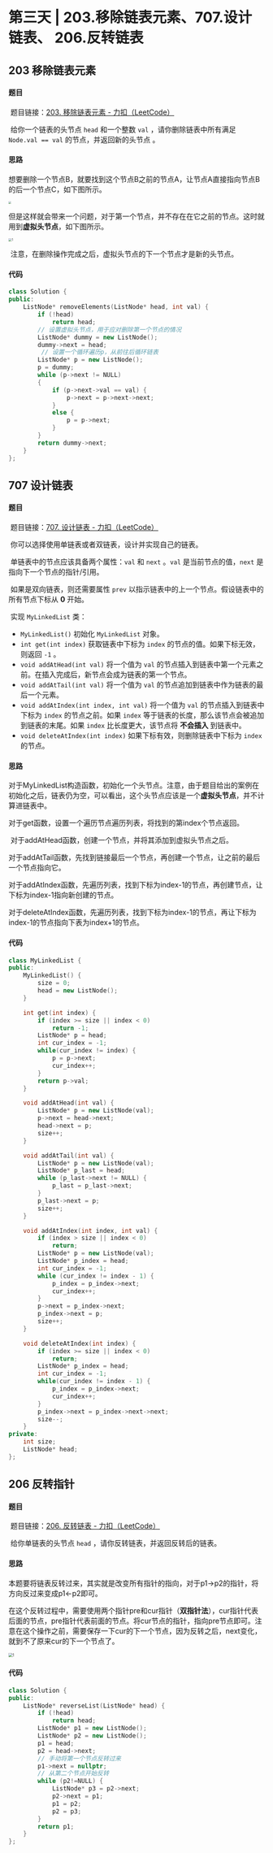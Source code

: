 # 第三天 | 203.移除链表元素、707.设计链表、 206.反转链表

## 203 移除链表元素

#### 题目

​		题目链接：[203. 移除链表元素 - 力扣（LeetCode）](https://leetcode.cn/problems/remove-linked-list-elements/)

​		给你一个链表的头节点 `head` 和一个整数 `val` ，请你删除链表中所有满足 `Node.val == val` 的节点，并返回新的头节点 。

#### 思路

​		想要删除一个节点B，就要找到这个节点B之前的节点A，让节点A直接指向节点B的后一个节点C，如下图所示。

<img src="../../image/1.jpg" style="zoom:30%;" />

​		但是这样就会带来一个问题，对于第一个节点，并不存在在它之前的节点。这时就用到**虚拟头节点**，如下图所示。

<img src="..\..\image\2.jpg" alt="1" style="zoom:40%;" />

​		注意，在删除操作完成之后，虚拟头节点的下一个节点才是新的头节点。

#### 代码

```cpp
class Solution {
public:
    ListNode* removeElements(ListNode* head, int val) {
        if (!head)
            return head;
        // 设置虚拟头节点，用于应对删除第一个节点的情况
        ListNode* dummy = new ListNode();
        dummy->next = head;
         // 设置一个循环遍历p，从前往后循环链表
        ListNode* p = new ListNode();
        p = dummy;
        while (p->next != NULL)
        {
            if (p->next->val == val) {
                p->next = p->next->next;
            }
            else {
                p = p->next; 
            }
        }
        return dummy->next;
    }
};
```

## 707 设计链表

#### 题目

​		题目链接：[707. 设计链表 - 力扣（LeetCode）](https://leetcode.cn/problems/design-linked-list/)

​		你可以选择使用单链表或者双链表，设计并实现自己的链表。

​		单链表中的节点应该具备两个属性：`val` 和 `next` 。`val` 是当前节点的值，`next` 是指向下一个节点的指针/引用。

​		如果是双向链表，则还需要属性 `prev` 以指示链表中的上一个节点。假设链表中的所有节点下标从 **0** 开始。

​		实现 `MyLinkedList` 类：

- `MyLinkedList()` 初始化 `MyLinkedList` 对象。
- `int get(int index)` 获取链表中下标为 `index` 的节点的值。如果下标无效，则返回 `-1` 。
- `void addAtHead(int val)` 将一个值为 `val` 的节点插入到链表中第一个元素之前。在插入完成后，新节点会成为链表的第一个节点。
- `void addAtTail(int val)` 将一个值为 `val` 的节点追加到链表中作为链表的最后一个元素。
- `void addAtIndex(int index, int val)` 将一个值为 `val` 的节点插入到链表中下标为 `index` 的节点之前。如果 `index` 等于链表的长度，那么该节点会被追加到链表的末尾。如果 `index` 比长度更大，该节点将 **不会插入** 到链表中。
- `void deleteAtIndex(int index)` 如果下标有效，则删除链表中下标为 `index` 的节点。

#### 思路

​		对于MyLinkedList构造函数，初始化一个头节点。注意，由于题目给出的案例在初始化之后，链表仍为空，可以看出，这个头节点应该是一个**虚拟头节点**，并不计算进链表中。

​		对于get函数，设置一个遍历节点遍历列表，将找到的第index个节点返回。

​		对于addAtHead函数，创建一个节点，并将其添加到虚拟头节点之后。

​		对于addAtTail函数，先找到链接最后一个节点，再创建一个节点，让之前的最后一个节点指向它。

​		对于addAtIndex函数，先遍历列表，找到下标为index-1的节点，再创建节点，让下标为index-1指向新创建的节点。

​		对于deleteAtIndex函数，先遍历列表，找到下标为index-1的节点，再让下标为index-1的节点指向下表为index+1的节点。

#### 代码

```cpp
class MyLinkedList {
public:
    MyLinkedList() {
        size = 0;
        head = new ListNode();
    }

    int get(int index) {
        if (index >= size || index < 0)
            return -1;
        ListNode* p = head;
        int cur_index = -1;
        while(cur_index != index) {
            p = p->next;
            cur_index++;
        }
        return p->val;
    }

    void addAtHead(int val) {
        ListNode* p = new ListNode(val);
        p->next = head->next;
        head->next = p;
        size++;
    }

    void addAtTail(int val) {
        ListNode* p = new ListNode(val);
        ListNode* p_last = head;
        while (p_last->next != NULL) {
            p_last = p_last->next;
        }
        p_last->next = p;
        size++;
    }

    void addAtIndex(int index, int val) {
        if (index > size || index < 0)
            return;
        ListNode* p = new ListNode(val);
        ListNode* p_index = head;
        int cur_index = -1;
        while (cur_index != index - 1) {
            p_index = p_index->next;
            cur_index++;
        }
        p->next = p_index->next;
        p_index->next = p;
        size++;
    }

    void deleteAtIndex(int index) {
        if (index >= size || index < 0)
            return;
        ListNode* p_index = head;
        int cur_index = -1;
        while(cur_index != index - 1) {
            p_index = p_index->next;
            cur_index++;
        }
        p_index->next = p_index->next->next;
        size--;
    }
private:
    int size;
    ListNode* head;
};
```

## 206 反转指针

#### 题目

​		题目链接：[206. 反转链表 - 力扣（LeetCode）](https://leetcode.cn/problems/reverse-linked-list/)

​		给你单链表的头节点 `head` ，请你反转链表，并返回反转后的链表。

#### 思路

​		本题要将链表反转过来，其实就是改变所有指针的指向，对于p1->p2的指针，将方向反过来变成p1<-p2即可。

​		在这个反转过程中，需要使用两个指针pre和cur指针（**双指针法**），cur指针代表后面的节点，pre指针代表前面的节点。将cur节点的指针，指向pre节点即可。注意在这个操作之前，需要保存一下cur的下一个节点，因为反转之后，next变化，就到不了原来cur的下一个节点了。

<img src="..\..\image\3.jpg" alt="1" style="zoom:50%;" />

#### 代码

```cpp
class Solution {
public:
    ListNode* reverseList(ListNode* head) {
        if (!head)
            return head;
        ListNode* p1 = new ListNode();
        ListNode* p2 = new ListNode();
        p1 = head;
        p2 = head->next;
        // 手动将第一个节点反转过来
        p1->next = nullptr;
        // 从第二个节点开始反转
        while (p2!=NULL) {
            ListNode* p3 = p2->next;
            p2->next = p1;
            p1 = p2;
            p2 = p3;
        }
        return p1;
    }
};
```



